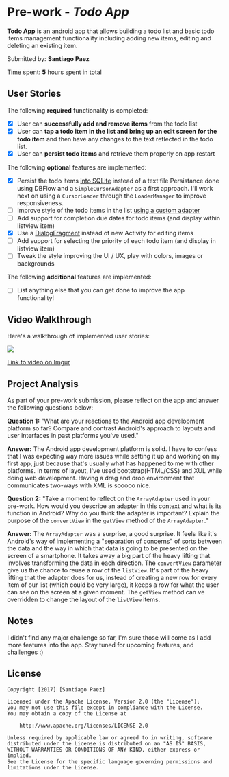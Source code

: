 # Pre-work - *Todo App*

**Todo App** is an android app that allows building a todo list and basic todo items management functionality including adding new items, editing and deleting an existing item.

Submitted by: **Santiago Paez**

Time spent: **5** hours spent in total

## User Stories

The following **required** functionality is completed:

* [X] User can **successfully add and remove items** from the todo list
* [X] User can **tap a todo item in the list and bring up an edit screen for the todo item** and then have any changes to the text reflected in the todo list.
* [X] User can **persist todo items** and retrieve them properly on app restart

The following **optional** features are implemented:

* [X] Persist the todo items [into SQLite](http://guides.codepath.com/android/Persisting-Data-to-the-Device#sqlite) instead of a text file
Persistance done using DBFlow and a `SimpleCursorAdapter` as a first approach. I'll work next on using a `CursorLoader` through the `LoaderManager` to improve responsiveness.
* [ ] Improve style of the todo items in the list [using a custom adapter](http://guides.codepath.com/android/Using-an-ArrayAdapter-with-ListView)
* [ ] Add support for completion due dates for todo items (and display within listview item)
* [X] Use a [DialogFragment](http://guides.codepath.com/android/Using-DialogFragment) instead of new Activity for editing items
* [ ] Add support for selecting the priority of each todo item (and display in listview item)
* [ ] Tweak the style improving the UI / UX, play with colors, images or backgrounds

The following **additional** features are implemented:

* [ ] List anything else that you can get done to improve the app functionality!

## Video Walkthrough

Here's a walkthrough of implemented user stories:

![](http://i.imgur.com/pnnyd1I.gif)

[Link to video on Imgur](http://imgur.com/pnnyd1I)

## Project Analysis

As part of your pre-work submission, please reflect on the app and answer the following questions below:

**Question 1:** "What are your reactions to the Android app development platform so far? Compare and contrast Android's approach to layouts and user interfaces in past platforms you've used."

**Answer:** 
The Android app development platform is solid. I have to confess that I was expecting way more issues while setting it up and working on my first app, just because that's usually what has happened to me with other platforms.
In terms of layout, I've used bootstrap(HTML/CSS) and XUL while doing web development. Having a drag and drop environment that communicates two-ways with XML is sooooo nice.

**Question 2:** "Take a moment to reflect on the `ArrayAdapter` used in your pre-work. How would you describe an adapter in this context and what is its function in Android? Why do you think the adapter is important? Explain the purpose of the `convertView` in the `getView` method of the `ArrayAdapter`."

**Answer:** The `ArrayAdapter` was a surprise, a good surprise. It feels like it's Android's way of implementing a "separation of concerns" of sorts between the data and the way in which that data is going to be presented on the screen of a smartphone. It takes away a big part of the heavy lifting that involves transforming the data in each direction.
The `convertView` parameter give us the chance to reuse a row of the `listView`. It's part of the heavy lifting that the adapter does for us, instead of creating a new row for every item of our list (which could be very large), it keeps a row for what the user can see on the screen at a given moment. The `getView` method can ve overridden to change the layout of the `listView` items.

## Notes

I didn't find any major challenge so far, I'm sure those will come as I add more features into the app. Stay tuned for upcoming features, and challenges :)
 

## License

    Copyright [2017] [Santiago Paez]

    Licensed under the Apache License, Version 2.0 (the "License");
    you may not use this file except in compliance with the License.
    You may obtain a copy of the License at

        http://www.apache.org/licenses/LICENSE-2.0

    Unless required by applicable law or agreed to in writing, software
    distributed under the License is distributed on an "AS IS" BASIS,
    WITHOUT WARRANTIES OR CONDITIONS OF ANY KIND, either express or implied.
    See the License for the specific language governing permissions and
    limitations under the License.
